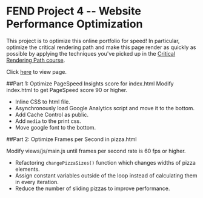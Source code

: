 # FEND Project 4 -- Website Performance Optimization

This project is to optimize this online portfolio for speed! In particular, optimize the critical rendering path and make this page render as quickly as possible by applying the techniques you've picked up in the [Critical Rendering Path course](https://www.udacity.com/course/ud884).

Click [here](http://guanxiaomin.github.io/FEND-project-4-web-opt/) to view page.

##Part 1: Optimize PageSpeed Insights score for index.html
Modify index.html to get PageSpeed score 90 or higher.

* Inline CSS to html file.
* Asynchronously load Google Analytics script and move it to the bottom.
* Add Cache Control as public.
* Add `media` to the print css.
* Move google font to the bottom.



##Part 2: Optimize Frames per Second in pizza.html

Modify views/js/main.js until frames per second rate is 60 fps or higher. 

* Refactoring `changePizzaSizes()` function which changes widths of pizza elements.
* Assign constant variables outside of the loop instead of calculating them in every iteration.
* Reduce the number of sliding pizzas to improve performance.


